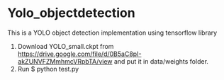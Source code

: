 # Yolo_objectdetection
This is a YOLO object detection implementation using tensorflow library
1. Download YOLO_small.ckpt from https://drive.google.com/file/d/0B5aC8pI-akZUNVFZMmhmcVRpbTA/view and put it in data/weights folder.
2. Run $ python test.py

